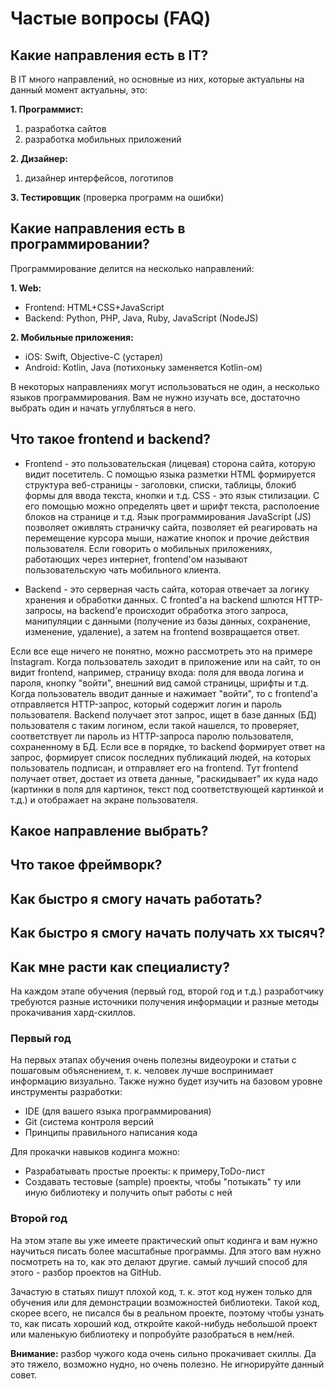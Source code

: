 # Частые вопросы (FAQ)


## Какие направления есть в IT?

В IT много направлений, но основные из них, которые актуальны на данный момент актуальны, это:

**1. Программист:**
  1. разработка сайтов
  2. разработка мобильных приложений

**2. Дизайнер:**
  1. дизайнер интерфейсов, логотипов

**3. Тестировщик** (проверка программ на ошибки)

## Какие направления есть в программировании?

Программирование делится на несколько направлений:

**1. Web:**
  - Frontend: HTML+CSS+JavaScript
  - Backend: Python, PHP, Java, Ruby, JavaScript (NodeJS)

**2. Мобильные приложения:**
  - iOS: Swift, Objective-C (устарел)
  - Android: Kotlin, Java (потихоньку заменяется Kotlin-ом)

В некоторых направлениях могут использоваться не один, а несколько языков программирования. Вам не нужно изучать все, достаточно выбрать один и начать углубляться в него.

## Что такое frontend и backend?
  - Frontend - это пользовательская (лицевая) сторона сайта, которую видит посетитель. С помощью языка разметки HTML формируется структура веб-страницы - заголовки, списки, таблицы, блокиб формы для ввода текста, кнопки и т.д. CSS - это язык стилизации. С его помощью можно определять цвет и шрифт текста, располоение блоков на странице и т.д. Язык программирования JavaScript (JS) позволяет оживлять страничку сайта, позволяет ей реагировать на перемещение курсора мыши, нажатие кнопок и прочие действия пользователя. Если говорить о мобильных приложениях, работающих через интернет, frontend'ом называют пользовательскую чать мобильного клиента.

  - Backend - это серверная часть сайта, которая отвечает за логику хранения и обработки данных. С fronted'a на backend шлются HTTP-запросы, на backend'e происходит обработка этого запроса, манипуляции с данными (получение из базы данных, сохранение, изменение, удаление), а затем на frontend возвращается ответ.
  
  Если все еще ничего не понятно, можно рассмотреть это на примере Instagram. Когда пользователь заходит в приложение или на сайт, то он видит frontend, например, страницу входа: поля для ввода логина и пароля, кнопку "войти", внешний вид самой страницы, шрифты и т.д. Когда пользователь вводит данные и нажимает "войти", то с frontend'a отправляется HTTP-запрос, который содержит логин и пароль пользователя. Backend получает этот запрос, ищет в базе данных (БД) пользователя с таким логином, если такой нашелся, то проверяет, соответствует ли пароль из HTTP-запроса паролю пользователя, сохраненному в БД. Если все в порядке, то backend формирует ответ на запрос, формирует список последних публикаций людей, на которых пользователь подписан, и отправляет его на frontend. Тут frontend получает ответ, достает из ответа данные, "раскидывает" их куда надо (картинки в поля для картинок, текст под соответствующей картинкой и т.д.) и отображает на экране пользователя.


## Какое направление выбрать?


## Что такое фреймворк?


## Как быстро я cмогу начать работать?

## Как быстро я cмогу начать получать xx тысяч?

## Как мне расти как специалисту?

На каждом этапе обучения (первый год, второй год и т.д.) разработчику требуются разные источники получения информации и разные методы прокачивания хард-скиллов.

### Первый год
На первых этапах обучения очень полезны видеоуроки и статьи с пошаговым объяснением, т. к. человек лучше воспринимает информацию визуально.
Также нужно будет изучить на базовом уровне инструменты разработки:
- IDE (для вашего языка программирования)
- Git (система контроля версий
- Принципы правильного написания кода

Для прокачки навыков кодинга можно:
- Разрабатывать простые проекты: к примеру,ToDo-лист
- Создавать тестовые (sample) проекты, чтобы "потыкать" ту или иную библиотеку и получить опыт работы с ней

### Второй год
На этом этапе вы уже имеете практический опыт кодинга и вам нужно научиться писать более масштабные программы. Для этого вам нужно посмотреть на то, как это делают другие. самый лучший способ для этого - разбор проектов на GitHub.

Зачастую в статьях пишут плохой код, т. к. этот код нужен только для обучения или для демонстрации возможностей библиотеки. Такой код, скорее всего, не писался бы в реальном проекте, поэтому чтобы узнать то, как писать хороший код, откройте какой-нибудь небольшой проект или маленькую библиотеку и попробуйте разобраться в нем/ней.

**Внимание:** разбор чужого кода очень сильно прокачивает скиллы. Да это тяжело, возможно нудно, но очень полезно. Не игнорируйте данный совет.

